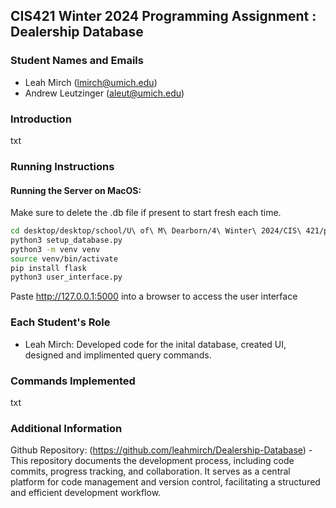 ## CIS421 Winter 2024 Programming Assignment : Dealership Database

### Student Names and Emails
- Leah Mirch (lmirch@umich.edu)
- Andrew Leutzinger (aleut@umich.edu)

### Introduction
txt

### Running Instructions
#### Running the Server on MacOS:
Make sure to delete the .db file if present to start fresh each time.
```bash
cd desktop/desktop/school/U\ of\ M\ Dearborn/4\ Winter\ 2024/CIS\ 421/project/Dealership\ Database/
python3 setup_database.py
python3 -m venv venv
source venv/bin/activate
pip install flask
python3 user_interface.py
```
Paste http://127.0.0.1:5000 into a browser to access the user interface

### Each Student's Role
- Leah Mirch: Developed code for the inital database, created UI, designed and implimented query commands.

### Commands Implemented
txt

### Additional Information
Github Repository: (https://github.com/leahmirch/Dealership-Database) - This repository documents the development process, including code commits, progress tracking, and collaboration. It serves as a central platform for code management and version control, facilitating a structured and efficient development workflow.
